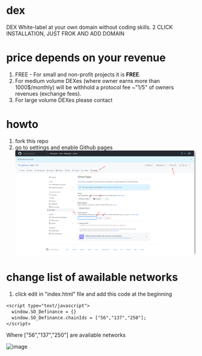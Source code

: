 # dex
DEX White-label at your own domain without coding skills. 2 CLICK INSTALLATION, JUST FROK AND ADD DOMAIN

# price depends on your revenue
1. FREE - For small and non-profit projects it is <b>FREE</b>. 
2. For medium volume DEXes (where owner earns more than 1000$/monthly) will be withhold a protocol fee  ~"1/5" of owners revenues (exchange fees). 
3. For large volume DEXes please contact

# howto
1. fork this repo
2. go to settings and enable Github pages
![alt text](howto.png "Title")


# change list of awailable networks

1. click edit in "index.html" file  and add this code at the beginning 
```
<script type="text/javascript">
  window.SO_Definance = {}
  window.SO_Definance.chainIds = ["56","137","250"];
</script>
```
Where ["56","137","250"] are available networks

![image](https://user-images.githubusercontent.com/2914674/205314312-a75aa402-c248-49d6-8e35-d9b1453e9bd9.png)
